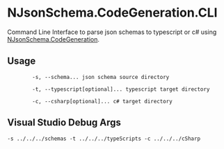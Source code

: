 # NJsonSchema.CodeGeneration.CLI
Command Line Interface to parse json schemas to typescript or c# using [NJsonSchema.CodeGeneration](https://github.com/NJsonSchema/NJsonSchema).

## Usage
```
        -s, --schema... json schema source directory

        -t, --typescript[optional]... typescript target directory

        -c, --csharp[optional]... c# target directory
```

## Visual Studio Debug Args
```
-s ../../../schemas -t ../../../typeScripts -c ../../../cSharp
```
